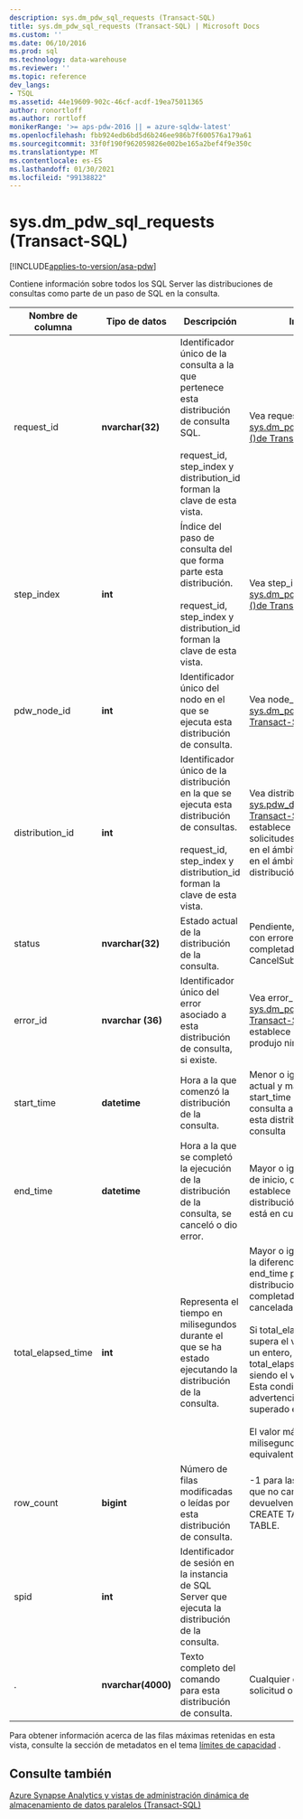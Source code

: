 ```yaml
---
description: sys.dm_pdw_sql_requests (Transact-SQL)
title: sys.dm_pdw_sql_requests (Transact-SQL) | Microsoft Docs
ms.custom: ''
ms.date: 06/10/2016
ms.prod: sql
ms.technology: data-warehouse
ms.reviewer: ''
ms.topic: reference
dev_langs:
- TSQL
ms.assetid: 44e19609-902c-46cf-acdf-19ea75011365
author: ronortloff
ms.author: rortloff
monikerRange: '>= aps-pdw-2016 || = azure-sqldw-latest'
ms.openlocfilehash: fbb924edb6bd5d6b246ee986b7f600576a179a61
ms.sourcegitcommit: 33f0f190f962059826e002be165a2bef4f9e350c
ms.translationtype: MT
ms.contentlocale: es-ES
ms.lasthandoff: 01/30/2021
ms.locfileid: "99138822"
---
```

# <a name="sysdm_pdw_sql_requests-transact-sql"></a>sys.dm_pdw_sql_requests (Transact-SQL)
[!INCLUDE[applies-to-version/asa-pdw](../../includes/applies-to-version/asa-pdw.md)]

  Contiene información sobre todos los SQL Server las distribuciones de consultas como parte de un paso de SQL en la consulta.  
  
|Nombre de columna|Tipo de datos|Descripción|Intervalo|  
|-----------------|---------------|-----------------|-----------|  
|request_id|**nvarchar(32)**|Identificador único de la consulta a la que pertenece esta distribución de consulta SQL.<br /><br /> request_id, step_index y distribution_id forman la clave de esta vista.|Vea request_id en [sys.dm_pdw_exec_requests &#40;&#41;de Transact-SQL ](../../relational-databases/system-dynamic-management-views/sys-dm-pdw-exec-requests-transact-sql.md).|  
|step_index|**int**|Índice del paso de consulta del que forma parte esta distribución.<br /><br /> request_id, step_index y distribution_id forman la clave de esta vista.|Vea step_index en [sys.dm_pdw_request_steps &#40;&#41;de Transact-SQL ](../../relational-databases/system-dynamic-management-views/sys-dm-pdw-request-steps-transact-sql.md).|  
|pdw_node_id|**int**|Identificador único del nodo en el que se ejecuta esta distribución de consulta.|Vea node_id en [sys.dm_pdw_nodes &#40;&#41;de Transact-SQL ](../../relational-databases/system-dynamic-management-views/sys-dm-pdw-nodes-transact-sql.md).|  
|distribution_id|**int**|Identificador único de la distribución en la que se ejecuta esta distribución de consultas.<br /><br /> request_id, step_index y distribution_id forman la clave de esta vista.|Vea distribution_id en [sys.pdw_distributions &#40;&#41;de Transact-SQL ](../../relational-databases/system-catalog-views/sys-pdw-distributions-transact-sql.md). Se establece en-1 para las solicitudes que se ejecutan en el ámbito del nodo, no en el ámbito de distribución.|  
|status|**nvarchar(32)**|Estado actual de la distribución de la consulta.|Pendiente, en ejecución, con errores, cancelado, completado, anulado, CancelSubmitted|  
|error_id|**nvarchar (36)**|Identificador único del error asociado a esta distribución de consulta, si existe.|Vea error_id en [sys.dm_pdw_errors &#40;&#41;de Transact-SQL ](../../relational-databases/system-dynamic-management-views/sys-dm-pdw-errors-transact-sql.md). Se establece en NULL si no se produjo ningún error.|  
|start_time|**datetime**|Hora a la que comenzó la distribución de la consulta.|Menor o igual que la hora actual y mayor o igual que start_time del paso de consulta al que pertenece esta distribución de consulta|  
|end_time|**datetime**|Hora a la que se completó la ejecución de la distribución de la consulta, se canceló o dio error.|Mayor o igual que la hora de inicio, o bien se establece en NULL si la distribución de consulta está en curso o en cola.|  
|total_elapsed_time|**int**|Representa el tiempo en milisegundos durante el que se ha estado ejecutando la distribución de la consulta.|Mayor o igual que 0. Igual a la diferencia de start_time y end_time para distribuciones de consulta completadas, con error o canceladas.<br /><br /> Si total_elapsed_time supera el valor máximo de un entero, total_elapsed_time seguirá siendo el valor máximo. Esta condición generará la advertencia "se ha superado el valor máximo".<br /><br /> El valor máximo en milisegundos es equivalente a 24,8 días.|  
|row_count|**bigint**|Número de filas modificadas o leídas por esta distribución de consulta.|-1 para las operaciones que no cambian o devuelven datos, como CREATE TABLE y DROP TABLE.|  
|spid|**int**|Identificador de sesión en la instancia de SQL Server que ejecuta la distribución de la consulta.||  
|.|**nvarchar(4000)**|Texto completo del comando para esta distribución de consulta.|Cualquier cadena de solicitud o consulta válida.|  
  
 Para obtener información acerca de las filas máximas retenidas en esta vista, consulte la sección de metadatos en el tema [límites de capacidad](/azure/sql-data-warehouse/sql-data-warehouse-service-capacity-limits#metadata) .  
  
## <a name="see-also"></a>Consulte también  
 [Azure Synapse Analytics y vistas de administración dinámica de almacenamiento de datos paralelos &#40;Transact-SQL&#41;](../../relational-databases/system-dynamic-management-views/sql-and-parallel-data-warehouse-dynamic-management-views.md)  
  
  
